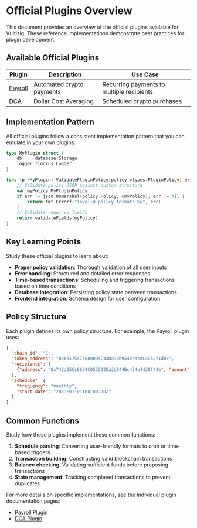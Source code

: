 # Official Plugins Overview

This document provides an overview of the official plugins available for Vultisig. These reference implementations demonstrate best practices for plugin development.

## Available Official Plugins

| Plugin | Description | Use Case |
|--------|-------------|----------|
| [Payroll](payroll.md) | Automated crypto payments | Recurring payments to multiple recipients |
| [DCA](dca.md) | Dollar Cost Averaging | Scheduled crypto purchases |

## Implementation Pattern

All official plugins follow a consistent implementation pattern that you can emulate in your own plugins:

```go
type MyPlugin struct {
    db     database.Storage
    logger *logrus.Logger
}

func (p *MyPlugin) ValidatePluginPolicy(policy vtypes.PluginPolicy) error {
    // Validate policy JSON against custom structure
    var myPolicy MyPluginPolicy
    if err := json.Unmarshal(policy.Policy, &myPolicy); err != nil {
        return fmt.Errorf("invalid policy format: %w", err)
    }
    // Validate required fields
    return validateFields(myPolicy)
}
```

## Key Learning Points

Study these official plugins to learn about:

- **Proper policy validation**: Thorough validation of all user inputs
- **Error handling**: Structured and detailed error responses
- **Time-based transactions**: Scheduling and triggering transactions based on time conditions
- **Database integration**: Persisting policy state between transactions
- **Frontend integration**: Schema design for user configuration

## Policy Structure

Each plugin defines its own policy structure. For example, the Payroll plugin uses:

```json
{
  "chain_id": "1",
  "token_address": "0x6B175474E89094C44Da98b954EedeAC495271d0F",
  "recipients": [
    {"address": "0x742d35Cc6634C0532925a3b844Bc454e4438f44e", "amount": "100"}
  ],
  "schedule": {
    "frequency": "monthly",
    "start_date": "2023-01-01T00:00:00Z"
  }
}
```

## Common Functions

Study how these plugins implement these common functions:

1. **Schedule parsing**: Converting user-friendly formats to cron or time-based triggers
2. **Transaction building**: Constructing valid blockchain transactions
3. **Balance checking**: Validating sufficient funds before proposing transactions
4. **State management**: Tracking completed transactions to prevent duplicates

For more details on specific implementations, see the individual plugin documentation pages:
- [Payroll Plugin](payroll.md)
- [DCA Plugin](dca.md)
